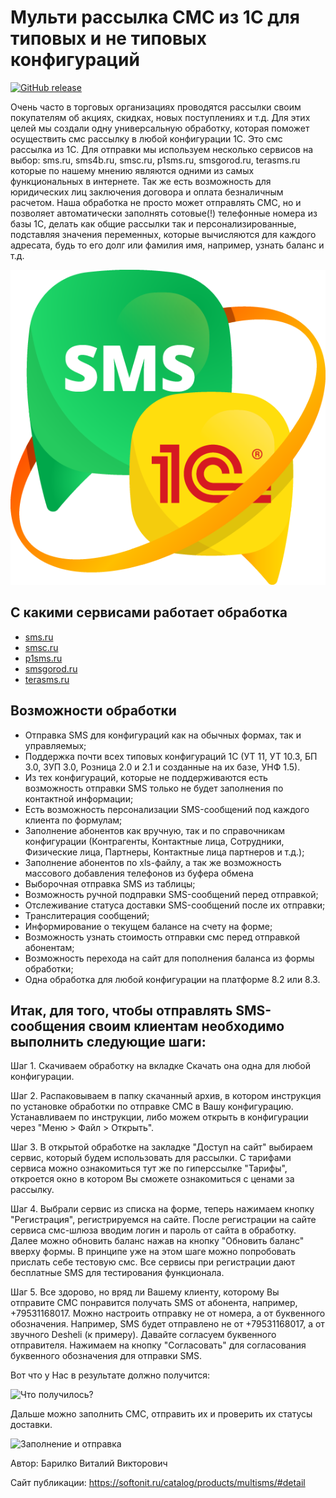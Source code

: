 # Мульти рассылка СМС из 1С для типовых и не типовых конфигураций

[![GitHub release](https://img.shields.io/github/release/Diversus23/multisms.svg)](https://github.com/Diversus23/multisms/releases)

Очень часто в торговых организациях проводятся рассылки своим покупателям об акциях, скидках, новых поступлениях и т.д.
Для этих целей мы создали одну универсальную обработку, которая поможет осуществить смс рассылку в любой конфигурации 1С. Это смс рассылка из 1С.
Для отправки мы используем несколько сервисов на выбор: sms.ru, sms4b.ru, smsc.ru, p1sms.ru, smsgorod.ru, terasms.ru которые по нашему мнению являются одними из самых функциональных в интернете. Так же есть возможность для юридических лиц заключения договора и оплата безналичным расчетом.
Наша обработка не просто может отправлять СМС, но и позволяет автоматически заполнять сотовые(!) телефонные номера из базы 1С, делать как общие рассылки так и персонализированные, подставляя значения переменных, которые вычисляются для каждого адресата, будь то его долг или фамилия имя, например, узнать баланс и т.д.

![Логотип](https://raw.githubusercontent.com/Diversus23/multisms/master/screen/multismslogo.png "Мульти-рассылка СМС")

## С какими сервисами работает обработка
* [sms.ru](https://sys1c.sms.ru)
* [smsc.ru](http://www.smsc.ru/reg/?ppsoftonit)
* [p1sms.ru](http://p1sms.ru/)
* [smsgorod.ru](http://smsgorod.ru/)
* [terasms.ru](https://terasms.ru/)

## Возможности обработки
* Отправка SMS для конфигураций как на обычных формах, так и управляемых;
* Поддержка почти всех типовых конфигураций 1С (УТ 11, УТ 10.3, БП 3.0, ЗУП 3.0, Розница 2.0 и 2.1 и созданные на их базе, УНФ 1.5).
* Из тех конфигураций, которые не поддерживаются есть возможность отправки SMS только не будет заполнения по контактной информации;
* Есть возможность персонализации SMS-сообщений под каждого клиента по формулам;
* Заполнение абонентов как вручную, так и по справочникам конфигурации (Контрагенты, Контактные лица, Сотрудники, Физические лица, Партнеры, Контактные лица партнеров и т.д.);
* Заполнение абонентов по xls-файлу, а так же возможность массового добавления телефонов из буфера обмена
* Выборочная отправка SMS из таблицы;
* Возможность ручной подправки SMS-сообщений перед отправкой;
* Отслеживание статуса доставки SMS-сообщений после их отправки;
* Транслитерация сообщений;
* Информирование о текущем балансе на счету на форме;
* Возможность узнать стоимость отправки смс перед отправкой абонентам;
* Возможность перехода на сайт для пополнения баланса из формы обработки;
* Одна обработка для любой конфигурации на платформе 8.2 или 8.3.

## Итак, для того, чтобы отправлять SMS-сообщения своим клиентам необходимо выполнить следующие шаги:
Шаг 1. Скачиваем обработку на вкладке Скачать она одна для любой конфигурации.

Шаг 2. Распаковываем в папку скачанный архив, в котором инструкция по установке обработки по отправке СМС в Вашу конфигурацию. Устанавливаем по инструкции, либо можем открыть в конфигурации через "Меню > Файл > Открыть".

Шаг 3. В открытой обработке на закладке "Доступ на сайт" выбираем сервис, который будем использовать для рассылки. С тарифами сервиса можно ознакомиться тут же по гиперссылке "Тарифы", откроется окно в котором Вы сможете ознакомиться с ценами за рассылку.

Шаг 4. Выбрали сервис из списка на форме, теперь нажимаем кнопку "Регистрация", регистрируемся на сайте. После регистрации на сайте сервиса смс-шлюза вводим логин и пароль от сайта в обработку. Далее можно обновить баланс нажав на кнопку "Обновить баланс" вверху формы. В принципе уже на этом шаге можно попробовать прислать себе тестовую смс. Все сервисы при регистрации дают бесплатные SMS для тестирования функционала.

Шаг 5. Все здорово, но вряд ли Вашему клиенту, которому Вы отправите СМС понравится получать SMS от абонента, например, +79531168017. Можно настроить отправку не от номера, а от буквенного обозначения. Например, SMS будет отправлено не от +79531168017, а от звучного Desheli (к примеру). Давайте согласуем буквенного отправителя.
Нажимаем на кнопку "Согласовать" для согласования буквенного обозначения для отправки SMS.

Вот что у Нас в результате должно получится:

![Что получилось?](https://raw.githubusercontent.com/Diversus23/multisms/master/screen/u0.png "Что получилось?")

Дальше можно заполнить СМС, отправить их и проверить их статусы доставки.

![Заполнение и отправка](https://raw.githubusercontent.com/Diversus23/multisms/master/screen/u6.png "Заполнение и отправка")

Автор: Барилко Виталий Викторович

Сайт публикации: https://softonit.ru/catalog/products/multisms/#detail
